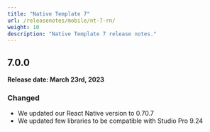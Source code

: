 ```yaml
---
title: "Native Template 7"
url: /releasenotes/mobile/nt-7-rn/
weight: 10
description: "Native Template 7 release notes."
---
```


## 7.0.0

**Release date: March 23rd, 2023**

### Changed

* We updated our React Native version to 0.70.7
* We updated few libraries to be compatible with Studio Pro 9.24
